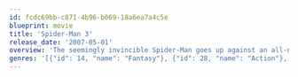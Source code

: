 ```yaml
---
id: fcdc69bb-c871-4b96-b069-18a6ea7a4c5e
blueprint: movie
title: 'Spider-Man 3'
release_date: '2007-05-01'
overview: 'The seemingly invincible Spider-Man goes up against an all-new crop of villain – including the shape-shifting Sandman. While Spider-Man’s superpowers are altered by an alien organism, his alter ego, Peter Parker, deals with nemesis Eddie Brock and also gets caught up in a love triangle.'
genres: '[{"id": 14, "name": "Fantasy"}, {"id": 28, "name": "Action"}, {"id": 12, "name": "Adventure"}]'
---
```

